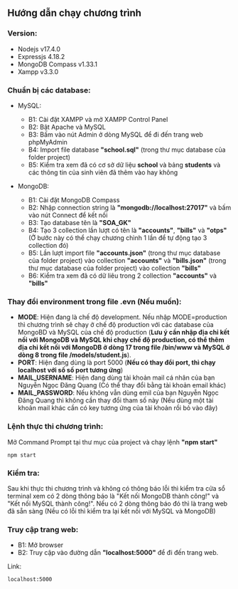 ## Hướng dẫn chạy chương trình
### Version:
- Nodejs v17.4.0
- Expressjs 4.18.2
- MongoDB Compass v1.33.1
- Xampp v3.3.0

### Chuẩn bị các database:
- MySQL:
    - B1: Cài đặt XAMPP và mở XAMPP Control Panel
    - B2: Bật Apache và MySQL
    - B3: Bấm vào nút Admin ở dòng MySQL để đi đến trang web phpMyAdmin
    - B4: Import file database **"school.sql"** (trong thư mục database của folder project)
    - B5: Kiểm tra xem đã có cơ sở dữ liệu **school** và bảng **students** và các thông tin của sinh viên đã thêm vào hay không

- MongoDB:
    - B1: Cài đặt MongoDB Compass
    - B2: Nhập connection string là **"mongodb://localhost:27017"** và bấm vào nút Connect để kết nối
    - B3: Tạo database tên là **"SOA_GK"**
    - B4: Tạo 3 collection lần lượt có tên là **"accounts"**, **"bills"** và **"otps"** (Ở bước này có thể chạy chương chình 1 lần để tự động tạo 3 collection đó)
    - B5: Lần lượt import file **"accounts.json"** (trong thư mục database của folder project) vào collection **"accounts"** và **"bills.json"** (trong thư mục database của folder project) vào collection **"bills"**
    - B6: Kiểm tra xem đã có dữ liêu trong 2 collection **"accounts"** và **"bills"**

### Thay đổi environment trong file .evn (Nếu muốn):
- **MODE**: Hiện đang là chế độ development. Nếu nhập MODE=production thì chương trình sẽ chạy ở chế độ production với các database của MongoBD và MySQL của chế độ production (**Lưu ý cần nhập địa chỉ kết nối với MongoDB và MySQL khi chạy chế độ production, có thể thêm địa chỉ kết nối với MongoDB ở dòng 17 trong file /bin/www và MySQL ở dòng 8 trong file /models/student.js**).  
- **PORT**: Hiện đang dùng là port 5000 (**Nếu có thay đổi port, thì chạy localhost với số số port tương ứng**)
- **MAIL_USERNAME**: Hiện đang dùng tài khoản mail cá nhân của bạn Nguyễn Ngọc Đăng Quang (Có thể thay đổi bằng tài khoản email khác) 
- **MAIL_PASSWORD**: Nếu không vẫn dùng emil của bạn Nguyễn Ngọc Đăng Quang thì không cần thay đổi tham số này (Nếu dùng một tài khoản mail khác cần có key tương ứng của tài khoản rồi bỏ vào đây)

### Lệnh thực thi chương trình:
Mở Command Prompt tại thư mục của project và chạy lệnh **"npm start"**

    npm start
### Kiểm tra:
Sau khi thực thi chương trình và không có thông báo lỗi thì kiểm tra cửa sổ terminal xem có 2 dòng thông báo là "Kết nối MongoDB thành công!" và "Kết nối MySQL thành công!". Nếu có 2 dòng thông báo đó thì là trang web đã sẵn sàng (Nều có lỗi thì kiểm tra lại kết nối với MySQL và MongoDB)

### Truy cập trang web:
- B1: Mở browser
- B2: Truy cập vào đường dẫn **"localhost:5000"** để đi đến trang web.

Link:

    localhost:5000
